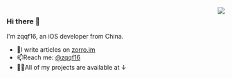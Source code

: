 <img align="right" src="https://github-readme-stats.vercel.app/api?username=zqqf16&show_icons=true&theme=swift&hide_title=true" />

### Hi there 👋

I'm zqqf16, an iOS developer from China.

- 📝I write articles on [zorro.im](https://blog.zorro.im)
- 📫Reach me: [@zqqf16](https://twitter.com/zqqf16)
- 👨‍💻All of my projects are available at ↓
